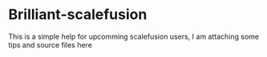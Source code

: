 # Brilliant-scalefusion
This is a simple help for upcomming scalefusion users, I am attaching some tips and source files here 
